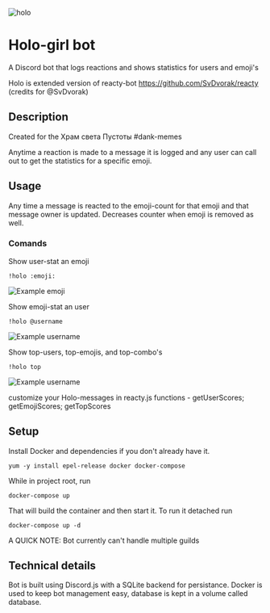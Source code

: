 ![holo](https://images-na.ssl-images-amazon.com/images/I/91FzI9qedLL._AC_SX425_.jpg)

# Holo-girl bot
A Discord bot that logs reactions and shows statistics for users and emoji's

Holo is extended version of reacty-bot https://github.com/SvDvorak/reacty (credits for @SvDvorak)

## Description
Created for the Храм света Пустоты #dank-memes

Anytime a reaction is made to a message it is logged and any user can call out to get the statistics for a specific emoji.

## Usage
Any time a message is reacted to the emoji-count for that emoji and that message owner is updated. Decreases counter when emoji is removed as well.


### Comands


Show user-stat an emoji
```
!holo :emoji:
```
![Example emoji](https://i.imgur.com/KbLjZ6I.jpg)


Show emoji-stat an user
```
!holo @username
```
![Example username](https://i.imgur.com/UGvGqA6.jpg)


Show top-users, top-emojis, and top-combo's
```
!holo top
```
![Example username](https://i.imgur.com/B6RYx9k.png)


customize your Holo-messages in reacty.js functions - getUserScores; getEmojiScores; getTopScores

## Setup
Install Docker and dependencies if you don't already have it.
```
yum -y install epel-release docker docker-compose
```

While in project root, run
```
docker-compose up
```
That will build the container and then start it. To run it detached run
```
docker-compose up -d
```

A QUICK NOTE: Bot currently can't handle multiple guilds

## Technical details
Bot is built using Discord.js with a SQLite backend for persistance. Docker is used to keep bot management easy, database is kept in a volume called database.
